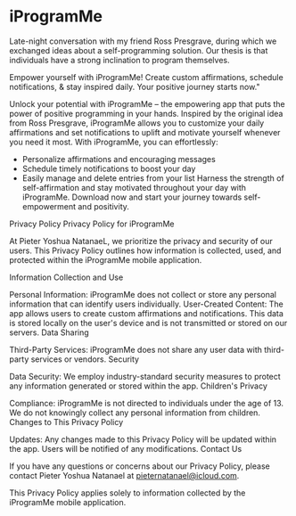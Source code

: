 # iProgramMe
 Late-night conversation with my friend Ross Presgrave, during which we exchanged ideas about a self-programming solution. Our thesis is that individuals have a strong inclination to program themselves.

Empower yourself with iProgramMe! Create custom affirmations, schedule notifications, & stay inspired daily. Your positive journey starts now."

Unlock your potential with iProgramMe – the empowering app that puts the power of positive programming in your hands. Inspired by the original idea from Ross Presgrave, iProgramMe allows you to customize your daily affirmations and set notifications to uplift and motivate yourself whenever you need it most.
With iProgramMe, you can effortlessly:
* Personalize affirmations and encouraging messages
* Schedule timely notifications to boost your day
* Easily manage and delete entries from your list
Harness the strength of self-affirmation and stay motivated throughout your day with iProgramMe. Download now and start your journey towards self-empowerment and positivity.

Privacy Policy
Privacy Policy for iProgramMe

At Pieter Yoshua NatanaeL, we prioritize the privacy and security of our users. This Privacy Policy outlines how information is collected, used, and protected within the iProgramMe mobile application.

Information Collection and Use

Personal Information: iProgramMe does not collect or store any personal information that can identify users individually.
User-Created Content: The app allows users to create custom affirmations and notifications. This data is stored locally on the user's device and is not transmitted or stored on our servers.
Data Sharing

Third-Party Services: iProgramMe does not share any user data with third-party services or vendors.
Security

Data Security: We employ industry-standard security measures to protect any information generated or stored within the app.
Children's Privacy

Compliance: iProgramMe is not directed to individuals under the age of 13. We do not knowingly collect any personal information from children.
Changes to This Privacy Policy

Updates: Any changes made to this Privacy Policy will be updated within the app. Users will be notified of any modifications.
Contact Us

If you have any questions or concerns about our Privacy Policy, please contact Pieter Yoshua Natanael at pieternatanael@icloud.com.

This Privacy Policy applies solely to information collected by the iProgramMe mobile application.


